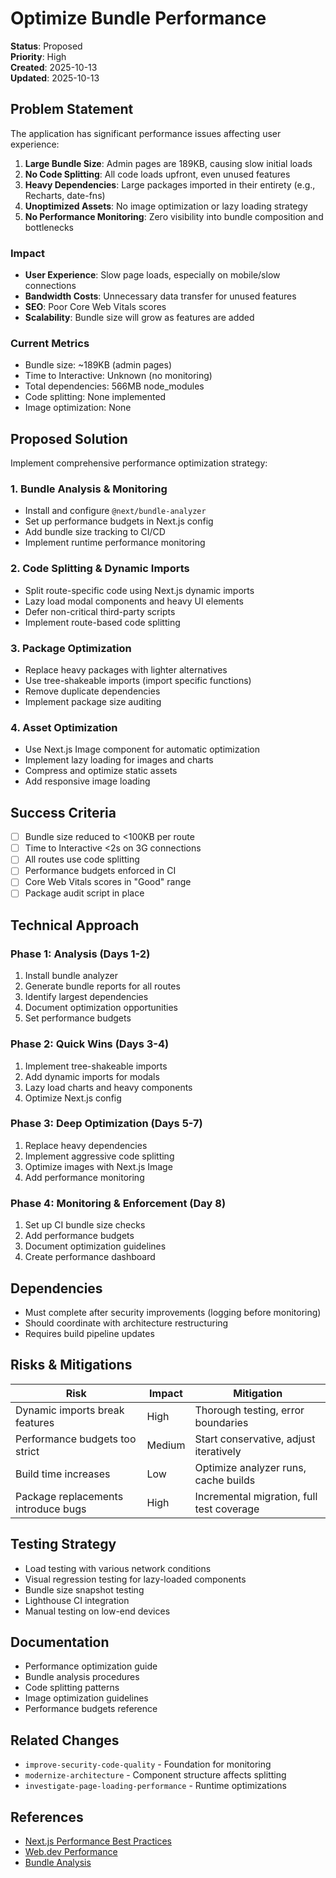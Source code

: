 # Optimize Bundle Performance

**Status**: Proposed  
**Priority**: High  
**Created**: 2025-10-13  
**Updated**: 2025-10-13

## Problem Statement

The application has significant performance issues affecting user experience:

1. **Large Bundle Size**: Admin pages are 189KB, causing slow initial loads
2. **No Code Splitting**: All code loads upfront, even unused features
3. **Heavy Dependencies**: Large packages imported in their entirety (e.g., Recharts, date-fns)
4. **Unoptimized Assets**: No image optimization or lazy loading strategy
5. **No Performance Monitoring**: Zero visibility into bundle composition and bottlenecks

### Impact

- **User Experience**: Slow page loads, especially on mobile/slow connections
- **Bandwidth Costs**: Unnecessary data transfer for unused features
- **SEO**: Poor Core Web Vitals scores
- **Scalability**: Bundle size will grow as features are added

### Current Metrics

- Bundle size: ~189KB (admin pages)
- Time to Interactive: Unknown (no monitoring)
- Total dependencies: 566MB node_modules
- Code splitting: None implemented
- Image optimization: None

## Proposed Solution

Implement comprehensive performance optimization strategy:

### 1. Bundle Analysis & Monitoring

- Install and configure `@next/bundle-analyzer`
- Set up performance budgets in Next.js config
- Add bundle size tracking to CI/CD
- Implement runtime performance monitoring

### 2. Code Splitting & Dynamic Imports

- Split route-specific code using Next.js dynamic imports
- Lazy load modal components and heavy UI elements
- Defer non-critical third-party scripts
- Implement route-based code splitting

### 3. Package Optimization

- Replace heavy packages with lighter alternatives
- Use tree-shakeable imports (import specific functions)
- Remove duplicate dependencies
- Implement package size auditing

### 4. Asset Optimization

- Use Next.js Image component for automatic optimization
- Implement lazy loading for images and charts
- Compress and optimize static assets
- Add responsive image loading

## Success Criteria

- [ ] Bundle size reduced to <100KB per route
- [ ] Time to Interactive <2s on 3G connections
- [ ] All routes use code splitting
- [ ] Performance budgets enforced in CI
- [ ] Core Web Vitals scores in "Good" range
- [ ] Package audit script in place

## Technical Approach

### Phase 1: Analysis (Days 1-2)

1. Install bundle analyzer
2. Generate bundle reports for all routes
3. Identify largest dependencies
4. Document optimization opportunities
5. Set performance budgets

### Phase 2: Quick Wins (Days 3-4)

1. Implement tree-shakeable imports
2. Add dynamic imports for modals
3. Lazy load charts and heavy components
4. Optimize Next.js config

### Phase 3: Deep Optimization (Days 5-7)

1. Replace heavy dependencies
2. Implement aggressive code splitting
3. Optimize images with Next.js Image
4. Add performance monitoring

### Phase 4: Monitoring & Enforcement (Day 8)

1. Set up CI bundle size checks
2. Add performance budgets
3. Document optimization guidelines
4. Create performance dashboard

## Dependencies

- Must complete after security improvements (logging before monitoring)
- Should coordinate with architecture restructuring
- Requires build pipeline updates

## Risks & Mitigations

| Risk | Impact | Mitigation |
|------|--------|------------|
| Dynamic imports break features | High | Thorough testing, error boundaries |
| Performance budgets too strict | Medium | Start conservative, adjust iteratively |
| Build time increases | Low | Optimize analyzer runs, cache builds |
| Package replacements introduce bugs | High | Incremental migration, full test coverage |

## Testing Strategy

- Load testing with various network conditions
- Visual regression testing for lazy-loaded components
- Bundle size snapshot testing
- Lighthouse CI integration
- Manual testing on low-end devices

## Documentation

- Performance optimization guide
- Bundle analysis procedures
- Code splitting patterns
- Image optimization guidelines
- Performance budgets reference

## Related Changes

- `improve-security-code-quality` - Foundation for monitoring
- `modernize-architecture` - Component structure affects splitting
- `investigate-page-loading-performance` - Runtime optimizations

## References

- [Next.js Performance Best Practices](https://nextjs.org/docs/app/building-your-application/optimizing)
- [Web.dev Performance](https://web.dev/performance/)
- [Bundle Analysis](https://nextjs.org/docs/app/building-your-application/optimizing/bundle-analyzer)
